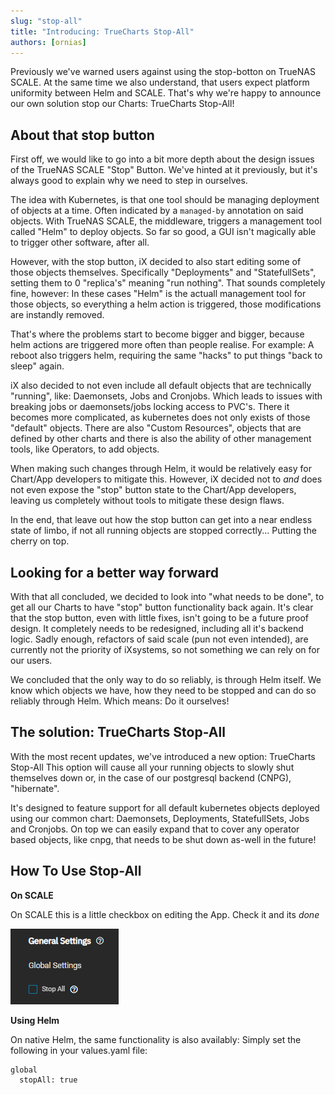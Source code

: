 ```yaml
---
slug: "stop-all"
title: "Introducing: TrueCharts Stop-All"
authors: [ornias]
---
```


Previously we've warned users against using the stop-botton on TrueNAS SCALE. At the same time we also understand, that users expect platform uniformity between Helm and SCALE. That's why we're happy to announce our own solution stop our Charts: TrueCharts Stop-All!


## About that stop button

First off, we would like to go into a bit more depth about the design issues of the TrueNAS SCALE "Stop" Button. We've hinted at it previously, but it's always good to explain why we need to step in ourselves.

The idea with Kubernetes, is that one tool should be managing deployment of objects at a time. Often indicated by a `managed-by` annotation on said objects.
With TrueNAS SCALE, the middleware, triggers a management tool called "Helm" to deploy objects. So far so good, a GUI isn't magically able to trigger other software, after all.

However, with the stop button, iX decided to also start editing some of those objects themselves. Specifically "Deployments" and "StatefullSets", setting them to 0 "replica's" meaning "run nothing".
That sounds completely fine, however: In these cases "Helm" is the actuall management tool for those objects, so everything a helm action is triggered, those modifications are instandly removed.

That's where the problems start to become bigger and bigger, because helm actions are triggered more often than people realise. For example: A reboot also triggers helm, requiring the same "hacks" to put things "back to sleep" again.

iX also decided to not even include all default objects that are technically "running", like: Daemonsets, Jobs and Cronjobs. Which leads to issues with breaking jobs or daemonsets/jobs locking access to PVC's.
There it becomes more complicated, as kubernetes does not only exists of those "default" objects. There are also "Custom Resources", objects that are defined by other charts and there is also the ability of other management tools, like Operators, to add objects.

When making such changes through Helm, it would be relatively easy for Chart/App developers to mitigate this. However, iX decided not to *and* does not even expose the "stop" button state to the Chart/App developers, leaving us completely without tools to mitigate these design flaws.

In the end, that leave out how the stop button can get into a near endless state of limbo, if not all running objects are stopped correctly... Putting the cherry on top.


## Looking for a better way forward

With that all concluded, we decided to look into "what needs to be done", to get all our Charts to have "stop" button functionality back again.
It's clear that the stop button, even with little fixes, isn't going to be a future proof design. It completely needs to be redesigned, including all it's backend logic.
Sadly enough, refactors of said scale (pun not even intended), are currently not the priority of iXsystems, so not something we can rely on for our users.

We concluded that the only way to do so reliably, is through Helm itself. We know which objects we have, how they need to be stopped and can do so reliably through Helm. 
Which means: Do it ourselves! 


## The solution: TrueCharts Stop-All

With the most recent updates, we've introduced a new option: TrueCharts Stop-All
This option will cause all your running objects to slowly shut themselves down or, in the case of our postgresql backend (CNPG), "hibernate".

It's designed to feature support for all default kubernetes objects deployed using our common chart: Daemonsets, Deployments, StatefullSets, Jobs and Cronjobs.
On top we can easily expand that to cover any operator based objects, like cnpg, that needs to be shut down as-well in the future!

## How To Use Stop-All

**On SCALE**

On SCALE this is a little checkbox on editing the App.
Check it and its *done*

![StopAll](/docs/manual/SCALE/guides/img/StopAll.png)

**Using Helm**

On native Helm, the same functionality is also availably:
Simply set the following in your values.yaml file:

```
global
  stopAll: true
```

